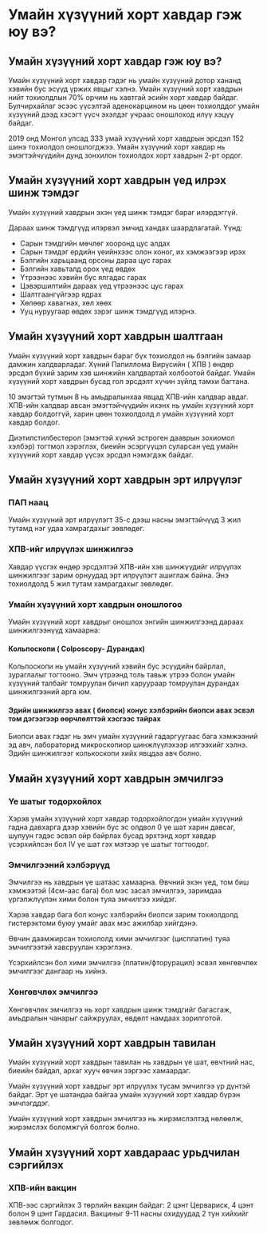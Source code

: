 # Умайн хүзүүний хорт хавдар гэж юу вэ?  
## Умайн хүзүүний хорт хавдар гэж юу вэ?
Умайн хүзүүний хорт хавдар гэдэг нь умайн хүзүүний дотор хананд хэвийн бус эсүүд үржих явцыг хэлнэ. Умайн хүзүүний хорт хавдрын нийт тохиолдлын 70% орчим нь хавтгай эсийн хорт хавдар байдаг. Булчирхайлаг эсээс үүсэлтэй аденокарцином нь цөөн тохиолддог умайн хүзүүний дээд хэсэгт үүсч эхэлдэг учраас оношлоход илүү хэцүү байдаг.

2019 онд Монгол улсад 333 умай хүзүүний хорт хавдрын эрсдэл 152 шинэ тохиолдол оношлогджээ. Умайн хүзүүний хорт хавдар нь эмэгтэйчүүдийн дунд зонхилон тохиолдох хорт хавдрын 2-рт ордог.

## Умайн хүзүүний хорт хавдрын үед илрэх шинж тэмдэг
Умайн хүзүүний хавдрын эхэн үед шинж тэмдэг бараг илэрдэггүй. 

Дараах шинж тэмдгүүд илэрвэл эмчид хандах шаардлагатай. Үүнд:

- Сарын тэмдгийн мөчлөг хооронд цус алдах
- Сарын тэмдэг ердийн үеийнхээс олон хоног, их хэмжээгээр ирэх 
- Бэлгийн харьцаанд орсоны дараа цус гарах
- Бэлгийн хавьталд орох үед өвдөх
- Үтрээнээс хэвийн бус ялгадас гарах
- Цэвэршилтийн дараах үед үтрээнээс цус гарах
- Шалтгаангүйгээр ядрах
- Хөлөөр хавагнах, хөл хөөх
- Ууц нуруугаар өвдөх зэрэг шинж тэмдгүүд илэрнэ. 

## Умайн хүзүүний хорт хавдрын шалтгаан
Умайн хүзүүний хорт хавдрын бараг бүх тохиолдол нь бэлгийн замаар дамжин халдварладаг. Хүний Папиллома Вирүсийн ( ХПВ ) өндөр эрсдэл бүхий зарим хэв шинжийн халдвартай холбоотой байдаг. Умайн хүзүүний хорт хавдрын бусад гол эрсдэлт хүчин зүйлд тамхи багтана.

10 эмэгтэй тутмын 8 нь амьдралынхаа явцад ХПВ-ийн халдвар авдаг. ХПВ-ийн халдвар авсан эмэгтэйчүүдийн ихэнх нь умайн хүзүүний хорт хавдар болдоггүй, харин цөөн тохиолдолд л умайн хүзүүний хорт хавдар болдог.

Диэтилстилбестерол (эмэгтэй хүний эстроген дааврын зохиомол хэлбэр) тогтмол хэрэглэх, биеийн эсэргүүцэл суларсан үед умайн хүзүүний хорт хавдар үүсэх эрсдэл нэмэгдэж байдаг. 

 ## Умайн  хүзүүний хорт хавдрын эрт илрүүлэг
 
 ### ПАП наац
 Умайн хүзүүний эрт илрүүлэгт 35-с дээш насны эмэгтэйчүүд 3 жил тутамд нэг удаа хамрагдахыг зөвлөдөг. 
 
 ### ХПВ-ийг илрүүлэх шинжилгээ
 Хавдар үүсгэх өндөр эрсдэлтэй ХПВ-ийн хэв шинжүүдийг илрүүлэх шинжилгээг зарим орнуудад эрт илрүүлэгт ашиглаж байна. Энэ тохиолдолд 5 жил тутам хамрагдахыг зөвлөдөг. 
   
 ### Умайн хүзүүний хорт хавдрын оношлогоо
 Умайн хүзүүний хорт хавдрыг оношлох энгийн шинжилгээнд дараах шинжилгээнүүд хамаарна:
 #### Кольпоскопи ( Colposcopy- Дурандах) 
 Кольпоскопи нь умайн хүзүүний хэвийн бус эсүүдийн байрлал, зураглалыг тогтооно. Эмч үтрээнд толь тавьж үтрээ болон умайн хүзүүний талбайг томруулан бичил харуураар томруулан дурандах шинжилгээний арга юм. 

#### Эдийн шинжилгээ авах ( биопси) конус хэлбэрийн биопси авах эсвэл том дэгээгээр өөрчлөлттэй хэсгээс тайрах
Биопси авах гэдэг нь эмч умайн хүзүүний гадаргуугаас бага хэмжээний эд авч, лабораторид микроскопиор шинжлүүлэхээр илгээхийг хэлнэ. Эдийн шинжилгээг колькоскопи хийх явцдаа авч болно.

## Умайн хүзүүний хорт хавдрын эмчилгээ
### Үе шатыг тодорхойлох
Хэрэв умайн хүзүүний хорт хавдар тодорхойлогдон умайн хүзүүний гадна давхарга дээр хэвийн бус эс олдвол 0 үе шат харин давсаг, шулуун гэдэс эсвэл ойр байрлах бусад эрхтэнд хорт хавдар үсэрхийлсэн бол IV үе шат гэх мэтээр үе шатыг тогтоодог. 

### Эмчилгээний хэлбэрүүд
Эмчилгээ нь хавдрын үе шатаас хамаарна. Өвчний эхэн үед, том биш хэмжээтэй (4см-аас бага) бол мэс засал эмчилгээ, заримдаа үргэлжлүүлэн хими болон туяа эмчилгээ хийдэг.

Хэрэв хавдар бага бол конус хэлбэрийн биопси зарим тохиолдолд гистерэктоми буюу умайг авах мэс ажилбар хийгдэнэ.

Өвчин даамжирсан тохиололд хими эмчилгээг (цисплатин) туяа эмчилгээтэй хавсруулан хэрэглэнэ.

Үсэрхийлсэн бол хими эмчилгээ (платин/фторурацил) эсвэл хөнгөвчлөх эмчилгээг дангаар нь хийнэ.

### Хөнгөвчлөх эмчилгээ
Хөнгөвчлөх эмчилгээ нь хорт хавдрын шинж тэмдгийг багасгаж, амьдралын чанарыг сайжруулах, өвдөлт намдаах зорилготой. 

## Умайн хүзүүний хорт хавдрын тавилан
Умайн хүзүүний хорт хавдрын тавилан нь хавдрын үе шат, өвчтний нас, биеийн байдал, архаг хууч өвчин зэргээс хамаардаг.

Умайн хүзүүний хорт хавдрыг эрт илрүүлэх тусам эмчилгээ үр дүнтэй байдаг. Эрт үе шатандаа байгаа  умайн хүзүүний хорт хавдар бүрэн эмчлэгддэг. 

Умайн хүзүүний хорт хавдрын эмчилгээ нь жирэмслэлтэд нөлөөлж, жирэмслэх боломжгүй болгож болно. 

## Умайн хүзүүний хорт хавдараас урьдчилан сэргийлэх
### ХПВ-ийн вакцин
ХПВ-ээс сэргийлэх 3 төрлийн вакцин байдаг: 2 цэнт Цервариск, 4 цэнт болон 9 цэнт Гардасил. 
Вакциныг 9-11 насны охидуудад 2 тун хийхийг зөвлөмж болгодог. 
